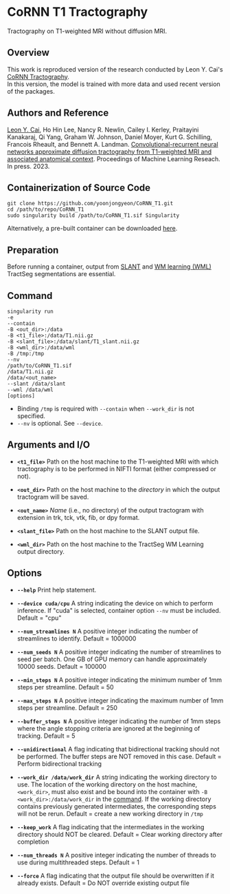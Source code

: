 # CoRNN T1 Tractography
Tractography on T1-weighted MRI without diffusion MRI.


## Overview

This work is reproduced version of the research conducted by Leon Y. Cai's [CoRNN Tractography](https://github.com/MASILab/cornn_tractography).  
In this version, the model is trained with more data and used recent version of the packages.


## Authors and Reference

[Leon Y. Cai](mailto:leon.y.cai@vanderbilt.edu), Ho Hin Lee, Nancy R. Newlin, Cailey I. Kerley, Praitayini Kanakaraj, Qi Yang, Graham W. Johnson, Daniel Moyer, Kurt G. Schilling, Francois Rheault, and Bennett A. Landman. [Convolutional-recurrent neural networks approximate diffusion tractography from T1-weighted MRI and associated anatomical context](https://www.biorxiv.org/content/10.1101/2023.02.25.530046v1). Proceedings of Machine Learning Reseach. In press. 2023.


## Containerization of Source Code

    git clone https://github.com/yoonjongyeon/CoRNN_T1.git
    cd /path/to/repo/CoRNN_T1
    sudo singularity build /path/to/CoRNN_T1.sif Singularity

  Alternatively, a pre-built container can be downloaded [here](https://vanderbilt365-my.sharepoint.com/:f:/g/personal/jongyeon_yoon_vanderbilt_edu/Ei9uIkXI1DJKg38b6trXVhUBhtWTsiHHr6RY7NWrZ0qezw?e=rnIiaa).


## Preparation
Before running a container, output from [SLANT](https://github.com/MASILab/SLANTbrainSeg) and [WM learning (WML)](https://github.com/MASILab/WM_learning_release) TractSeg segmentations are essential.


## Command

    singularity run 
    -e 
    --contain
    -B <out_dir>:/data
    -B <t1_file>:/data/T1.nii.gz
    -B <slant_file>:/data/slant/T1_slant.nii.gz
    -B <wml_dir>:/data/wml
    -B /tmp:/tmp
    --nv
    /path/to/CoRNN_T1.sif
    /data/T1.nii.gz
    /data/<out_name>
    --slant /data/slant
    --wml /data/wml
    [options]
    
* Binding `/tmp` is required with `--contain` when `--work_dir` is not specified.
* `--nv` is optional. See `--device`.

## Arguments and I/O

* **`<t1_file>`** Path on the host machine to the T1-weighted MRI with which tractography is to be performed in NIFTI format (either compressed or not).

* **`<out_dir>`** Path on the host machine to the *directory* in which the output tractogram will be saved.

* **`<out_name>`** *Name* (i.e., no directory) of the output tractogram with extension in trk, tck, vtk, fib, or dpy format.

* **`<slant_file>`** Path on the host machine to the SLANT output file.

* **`<wml_dir>`** Path on the host machine to the TractSeg WM Learning output directory.

## Options

* **`--help`** Print help statement.

* **`--device cuda/cpu`** A string indicating the device on which to perform inference. If "cuda" is selected, container option `--nv` must be included. Default = "cpu"

* **`--num_streamlines N`** A positive integer indicating the number of streamlines to identify. Default = 1000000

* **`--num_seeds N`** A positive integer indicating the number of streamlines to seed per batch. One GB of GPU memory can handle approximately 10000 seeds. Default = 100000

* **`--min_steps N`** A positive integer indicating the minimum number of 1mm steps per streamline. Default = 50

* **`--max_steps N`** A positive integer indicating the maximum number of 1mm steps per streamline. Default = 250

* **`--buffer_steps N`** A positive integer indicating the number of 1mm steps where the angle stopping criteria are ignored at the beginning of tracking. Default = 5

* **`--unidirectional`** A flag indicating that bidirectional tracking should not be performed. The buffer steps are NOT removed in this case. Default = Perform bidirectional tracking

* **`--work_dir /data/work_dir`** A string indicating the working directory to use. The location of the working directory on the host machine, `<work_dir>`, must also exist and be bound into the container with `-B <work_dir>:/data/work_dir` in the [command](#command). If the working directory contains previously generated intermediates, the corresponding steps will not be rerun. Default = create a new working directory in `/tmp`

* **`--keep_work`** A flag indicating that the intermediates in the working directory should NOT be cleared. Default = Clear working directory after completion

* **`--num_threads N`** A positive integer indicating the number of threads to use during multithreaded steps. Default = 1

* **`--force`** A flag indicating that the output file should be overwritten if it already exists. Default = Do NOT override existing output file

